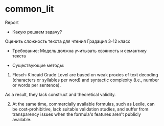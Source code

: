 # common_lit


Report

* Какую решаем задачу?

Оценить сложность текста для чтения 
Градация 3-12 класс

* Требование:
Модель должна учитывать свзяность и семантику текста


* Существующие методы:

1. Flesch-Kincaid Grade Level are based on weak proxies of text decoding (characters or syllables per word) 
and syntactic complexity (i.e., number or words per sentence). 
 
As a result, they lack construct and theoretical validity. 

2. At the same time, commercially available formulas, such as Lexile, 
can be cost-prohibitive, lack suitable validation studies, 
and suffer from transparency issues when the formula's features aren't publicly available.
